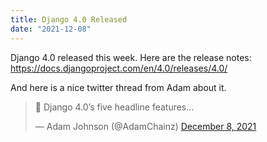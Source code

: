 ```yaml
---
title: Django 4.0 Released
date: "2021-12-08"
---
```


Django 4.0 released this week. Here are the release notes: https://docs.djangoproject.com/en/4.0/releases/4.0/


And here is a nice twitter thread from Adam about it.


<blockquote class="twitter-tweet"><p lang="en" dir="ltr">🧵 Django 4.0’s five headline features...</p>&mdash; Adam Johnson (@AdamChainz) <a href="https://twitter.com/AdamChainz/status/1468529890051952686?ref_src=twsrc%5Etfw">December 8, 2021</a></blockquote> <script async src="https://platform.twitter.com/widgets.js" charset="utf-8"></script>

